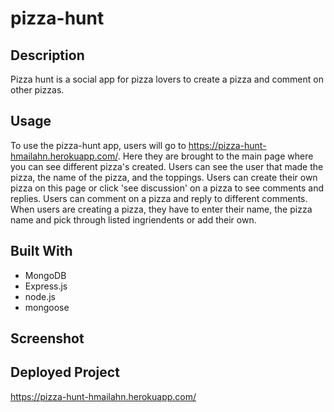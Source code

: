 # pizza-hunt

## Description
Pizza hunt is a social app for pizza lovers to create a pizza and comment on other pizzas. 

## Usage
To use the pizza-hunt app, users will go to https://pizza-hunt-hmailahn.herokuapp.com/. Here they are brought to the main page where you can see different pizza's created. Users can see the user that made the pizza, the name of the pizza, and the toppings. Users can create their own pizza on this page or click 'see discussion' on a pizza to see comments and replies. Users can comment on a pizza and reply to different comments. When users are creating a pizza, they have to enter their name, the pizza name and pick through listed ingriendents or add their own. 

## Built With
* MongoDB
* Express.js
* node.js
* mongoose

## Screenshot


## Deployed Project
https://pizza-hunt-hmailahn.herokuapp.com/
